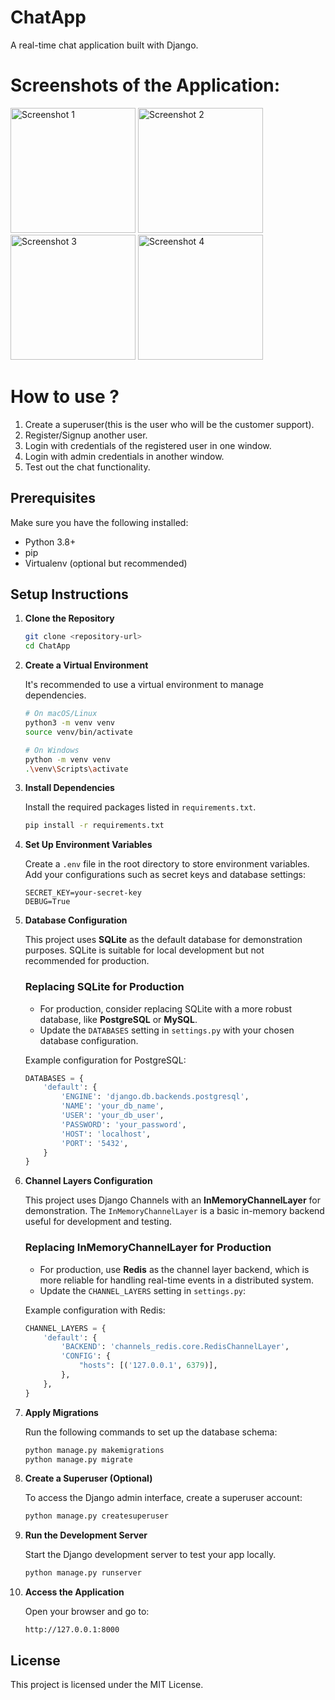 
# ChatApp

A real-time chat application built with Django.

# Screenshots of the Application:

<img src="https://github.com/user-attachments/assets/f3186d84-d684-48d5-9efd-50d2020e4af2" alt="Screenshot 1" width="200" style="display:inline;">
<img src="https://github.com/user-attachments/assets/f8b209c6-d358-4235-992d-434a4a967e1e" alt="Screenshot 2" width="200" style="display:inline;">
<img src="https://github.com/user-attachments/assets/6de739a4-a848-48f5-8f7d-4e2881b15e42" alt="Screenshot 3" width="200" style="display:inline;">
<img src="https://github.com/user-attachments/assets/1e426390-852e-4aaf-991c-5c1911570872" alt="Screenshot 4" width="200" style="display:inline;">

# How to use ?

1) Create a superuser(this is the user who will be the customer support).
2) Register/Signup another user.
3) Login with credentials of the registered user in one window.
4) Login with admin credentials in another window.
5) Test out the chat functionality.






## Prerequisites

Make sure you have the following installed:
- Python 3.8+
- pip
- Virtualenv (optional but recommended)

## Setup Instructions

1. **Clone the Repository**

   ```bash
   git clone <repository-url>
   cd ChatApp
   ```

2. **Create a Virtual Environment**

   It's recommended to use a virtual environment to manage dependencies.

   ```bash
   # On macOS/Linux
   python3 -m venv venv
   source venv/bin/activate

   # On Windows
   python -m venv venv
   .\venv\Scripts\activate
   ```

3. **Install Dependencies**

   Install the required packages listed in `requirements.txt`.

   ```bash
   pip install -r requirements.txt
   ```

4. **Set Up Environment Variables**

   Create a `.env` file in the root directory to store environment variables. Add your configurations such as secret keys and database settings:

   ```plaintext
   SECRET_KEY=your-secret-key
   DEBUG=True
   ```

5. **Database Configuration**

   This project uses **SQLite** as the default database for demonstration purposes. SQLite is suitable for local development but not recommended for production.

   ### Replacing SQLite for Production
   - For production, consider replacing SQLite with a more robust database, like **PostgreSQL** or **MySQL**.
   - Update the `DATABASES` setting in `settings.py` with your chosen database configuration.

   Example configuration for PostgreSQL:
   ```python
   DATABASES = {
       'default': {
           'ENGINE': 'django.db.backends.postgresql',
           'NAME': 'your_db_name',
           'USER': 'your_db_user',
           'PASSWORD': 'your_password',
           'HOST': 'localhost',
           'PORT': '5432',
       }
   }
   ```

6. **Channel Layers Configuration**

   This project uses Django Channels with an **InMemoryChannelLayer** for demonstration. The `InMemoryChannelLayer` is a basic in-memory backend useful for development and testing.

   ### Replacing InMemoryChannelLayer for Production
   - For production, use **Redis** as the channel layer backend, which is more reliable for handling real-time events in a distributed system.
   - Update the `CHANNEL_LAYERS` setting in `settings.py`:

   Example configuration with Redis:
   ```python
   CHANNEL_LAYERS = {
       'default': {
           'BACKEND': 'channels_redis.core.RedisChannelLayer',
           'CONFIG': {
               "hosts": [('127.0.0.1', 6379)],
           },
       },
   }
   ```

7. **Apply Migrations**

   Run the following commands to set up the database schema:

   ```bash
   python manage.py makemigrations
   python manage.py migrate
   ```

8. **Create a Superuser (Optional)**

   To access the Django admin interface, create a superuser account:

   ```bash
   python manage.py createsuperuser
   ```

9. **Run the Development Server**

   Start the Django development server to test your app locally.

   ```bash
   python manage.py runserver
   ```

10. **Access the Application**

    Open your browser and go to:

    ```
    http://127.0.0.1:8000
    ```


## License

This project is licensed under the MIT License.
